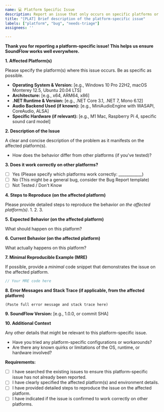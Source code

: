```yaml
---
name: 💻 Platform Specific Issue
description: Report an issue that only occurs on specific platforms or environments
title: "[PLAT] Brief description of the platform-specific issue"
labels: ["platform", "bug", "needs-triage"]
assignees: ''

---
```


**Thank you for reporting a platform-specific issue! This helps us ensure SoundFlow works well everywhere.**

**1. Affected Platform(s)**

Please specify the platform(s) where this issue occurs. Be as specific as possible.
*   **Operating System & Version:** [e.g., Windows 10 Pro 22H2, macOS Monterey 12.5, Ubuntu 20.04 LTS]
*   **Architecture:** [e.g., x64, ARM64, x86]
*   **.NET Runtime & Version:** [e.g., .NET Core 3.1, .NET 7, Mono 6.12]
*   **Audio Backend Used (if known):** [e.g., MiniAudioEngine with WASAPI, CoreAudio, ALSA]
*   **Specific Hardware (if relevant):** [e.g., M1 Mac, Raspberry Pi 4, specific sound card model]

**2. Description of the Issue**

A clear and concise description of the problem as it manifests on the affected platform(s).
*   How does the behavior differ from other platforms (if you've tested)?

**3. Does it work correctly on other platforms?**
*   [ ] Yes (Please specify which platforms work correctly: ____________)
*   [ ] No (This might be a general bug, consider the Bug Report template)
*   [ ] Not Tested / Don't Know

**4. Steps to Reproduce (on the affected platform)**

Please provide detailed steps to reproduce the behavior *on the affected platform(s)*.
1.
2.
3.

**5. Expected Behavior (on the affected platform)**

What should happen on this platform?

**6. Current Behavior (on the affected platform)**

What actually happens on this platform?

**7. Minimal Reproducible Example (MRE)**

If possible, provide a *minimal* code snippet that demonstrates the issue on the affected platform.
```csharp
// Your MRE code here
```

**8. Error Messages and Stack Trace (if applicable, from the affected platform)**
```
(Paste full error message and stack trace here)
```

**9. SoundFlow Version:** [e.g., 1.0.0, or commit SHA]

**10. Additional Context**

Any other details that might be relevant to this platform-specific issue.
*   Have you tried any platform-specific configurations or workarounds?
*   Are there any known quirks or limitations of the OS, runtime, or hardware involved?

**Requirements:**
*   [ ] I have searched the existing issues to ensure this platform-specific issue has not already been reported.
*   [ ] I have clearly specified the affected platform(s) and environment details.
*   [ ] I have provided detailed steps to reproduce the issue on the affected platform.
*   [ ] I have indicated if the issue is confirmed to work correctly on other platforms.